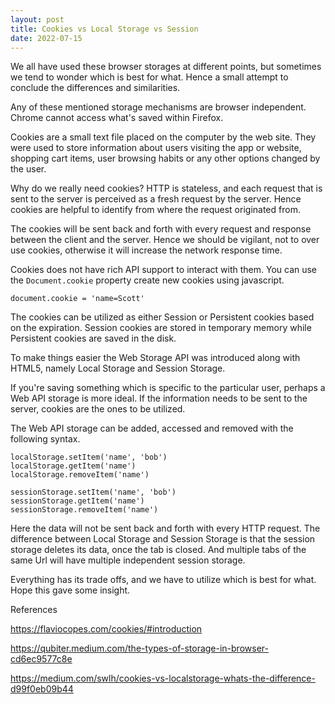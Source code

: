 ```yaml
---
layout: post
title: Cookies vs Local Storage vs Session 
date: 2022-07-15
---
```


We all have used these browser storages at different points, but sometimes we tend to wonder which is best for what. Hence a small attempt to conclude the differences and similarities.

<script src="https://gist.github.com/Huzaim/34cab8ff9b2455914ba4bb6ae377ac7c.js"></script>

Any of these mentioned storage mechanisms are browser independent. Chrome cannot access what's saved within Firefox.

Cookies are a small text file placed on the computer by the web site. They were used to store information about users visiting the app or website, shopping cart items, user browsing habits or any other options changed by the user.

Why do we really need cookies? HTTP is stateless, and each request that is sent to the server is perceived as a fresh request by the server. Hence cookies are helpful to identify from where the request originated from.

The cookies will be sent back and forth with every request and response between the client and the server. Hence we should be vigilant, not to over use cookies, otherwise it will increase the network response time.

Cookies does not have rich API support to interact with them. You can use the `Document.cookie` property create new cookies using javascript.

`document.cookie = 'name=Scott'`

The cookies can be utilized as either Session or Persistent cookies based on the expiration.
Session cookies are stored in temporary memory while Persistent cookies are saved in the disk.

To make things easier the Web Storage API was introduced along with HTML5, namely Local Storage and Session Storage.

If you're saving something which is specific to the particular user, perhaps a Web API storage is more ideal. If the information needs to be sent to the server, cookies are the ones to be utilized.

The Web API storage can be added, accessed and removed with the following syntax.

```
localStorage.setItem('name', 'bob')
localStorage.getItem('name')
localStorage.removeItem('name')

sessionStorage.setItem('name', 'bob')
sessionStorage.getItem('name')
sessionStorage.removeItem('name')
```

Here the data will not be sent back and forth with every HTTP request. The difference between Local Storage and Session Storage is that the session storage deletes its data, once the tab is closed. And multiple tabs of the same Url will have multiple independent session storage.

Everything has its trade offs, and we have to utilize which is best for what. Hope this gave some insight.

References

https://flaviocopes.com/cookies/#introduction

https://qubiter.medium.com/the-types-of-storage-in-browser-cd6ec9577c8e

https://medium.com/swlh/cookies-vs-localstorage-whats-the-difference-d99f0eb09b44
